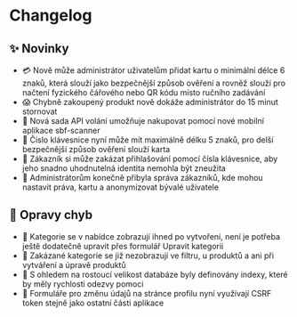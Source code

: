 # Changelog

## ✨ Novinky

- 💳 Nově může administrátor uživatelům přidat kartu o minimální délce 6 znaků, která slouží jako bezpečnější způsob ověření
      a rovněž slouží pro načtení fyzického čářového nebo QR kódu místo ručního zadávání
- 😱 Chybně zakoupený produkt nově dokáže administrátor do 15 minut stornovat
- 📱 Nová sada API volání umožňuje nakupovat pomocí nové mobilní aplikace sbf-scanner
- 🔢 Číslo klávesnice nyní může mít maximálně délku 5 znaků, pro delší bezpečnější způsob ověření slouží karta
- 🔐 Zákazník si může zakázat přihlašování pomocí čísla klávesnice, aby jeho snadno uhodnutelná identita nemohla být zneužita
- 🫅 Administrátorům konečně přibyla správa zákazníků, kde mohou nastavit práva, kartu a anonymizovat bývalé uživatele

## 🐞 Opravy chyb

- 🎨 Kategorie se v nabídce zobrazují ihned po vytvoření, není je potřeba ještě dodatečně upravit přes formulář Upravit kategorii
- 🚫 Zakázané kategorie se již nezobrazují ve filtru, u produktů a ani při vytváření a úpravě produktů
- 📑 S ohledem na rostoucí velikost databáze byly definovány indexy, které by měly rychlosti odezvy pomoci
- 🪪 Formuláře pro změnu údajů na stránce profilu nyní využívají CSRF token stejně jako ostatní části aplikace
